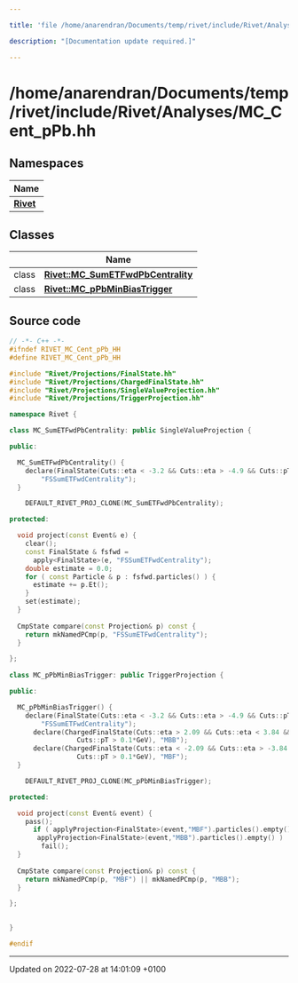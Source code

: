 ```yaml
---

title: 'file /home/anarendran/Documents/temp/rivet/include/Rivet/Analyses/MC_Cent_pPb.hh'

description: "[Documentation update required.]"

---
```


# /home/anarendran/Documents/temp/rivet/include/Rivet/Analyses/MC_Cent_pPb.hh



## Namespaces

| Name           |
| -------------- |
| **[Rivet](http://example.org/namespaces/namespacerivet/)**  |

## Classes

|                | Name           |
| -------------- | -------------- |
| class | **[Rivet::MC_SumETFwdPbCentrality](http://example.org/classes/classrivet_1_1mc__sumetfwdpbcentrality/)**  |
| class | **[Rivet::MC_pPbMinBiasTrigger](http://example.org/classes/classrivet_1_1mc__ppbminbiastrigger/)**  |




## Source code

```cpp
// -*- C++ -*-
#ifndef RIVET_MC_Cent_pPb_HH
#define RIVET_MC_Cent_pPb_HH

#include "Rivet/Projections/FinalState.hh"
#include "Rivet/Projections/ChargedFinalState.hh"
#include "Rivet/Projections/SingleValueProjection.hh"
#include "Rivet/Projections/TriggerProjection.hh"

namespace Rivet {

class MC_SumETFwdPbCentrality: public SingleValueProjection {

public:

  MC_SumETFwdPbCentrality() {
    declare(FinalState(Cuts::eta < -3.2 && Cuts::eta > -4.9 && Cuts::pT > 0.1*GeV),
        "FSSumETFwdCentrality");
  }

    DEFAULT_RIVET_PROJ_CLONE(MC_SumETFwdPbCentrality);

protected:

  void project(const Event& e) {
    clear();
    const FinalState & fsfwd =
      apply<FinalState>(e, "FSSumETFwdCentrality");
    double estimate = 0.0;
    for ( const Particle & p : fsfwd.particles() ) {
      estimate += p.Et();
    }
    set(estimate);
  }
  
  CmpState compare(const Projection& p) const {
    return mkNamedPCmp(p, "FSSumETFwdCentrality");
  }

};
    
class MC_pPbMinBiasTrigger: public TriggerProjection {

public:

  MC_pPbMinBiasTrigger() {
    declare(FinalState(Cuts::eta < -3.2 && Cuts::eta > -4.9 && Cuts::pT > 0.1*GeV),
        "FSSumETFwdCentrality");
      declare(ChargedFinalState(Cuts::eta > 2.09 && Cuts::eta < 3.84 &&
                 Cuts::pT > 0.1*GeV), "MBB");
      declare(ChargedFinalState(Cuts::eta < -2.09 && Cuts::eta > -3.84 &&
                 Cuts::pT > 0.1*GeV), "MBF");
  }

    DEFAULT_RIVET_PROJ_CLONE(MC_pPbMinBiasTrigger);

protected:

  void project(const Event& event) {
    pass();
      if ( applyProjection<FinalState>(event,"MBF").particles().empty() ||
       applyProjection<FinalState>(event,"MBB").particles().empty() )
        fail();
  }
  
  CmpState compare(const Projection& p) const {
    return mkNamedPCmp(p, "MBF") || mkNamedPCmp(p, "MBB");
  }

};
    

}

#endif
```


-------------------------------

Updated on 2022-07-28 at 14:01:09 +0100
